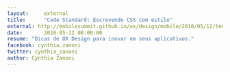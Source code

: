 ```yaml
---
layout:     external
title:      "Code Standard: Escrevendo CSS com estilo"
external: http://mobilesummit.github.io/ux/design/mobile/2016/05/12/tendencias-de-ux-design-mobile-2016.html
date:       2016-05-12 08:00:00
resume: "Dicas de UX Design para inovar em seus aplicativos."
facebook: cynthia.zanoni
twitter: cynthia_zanoni
author: Cynthia Zanoni
---
```

